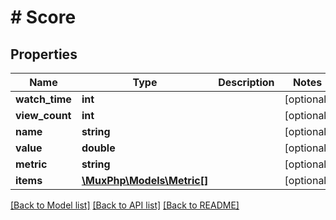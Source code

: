 # # Score

## Properties

Name | Type | Description | Notes
------------ | ------------- | ------------- | -------------
**watch_time** | **int** |  | [optional] 
**view_count** | **int** |  | [optional] 
**name** | **string** |  | [optional] 
**value** | **double** |  | [optional] 
**metric** | **string** |  | [optional] 
**items** | [**\MuxPhp\Models\Metric[]**](Metric.md) |  | [optional] 

[[Back to Model list]](../../README.md#documentation-for-models) [[Back to API list]](../../README.md#documentation-for-api-endpoints) [[Back to README]](../../README.md)


